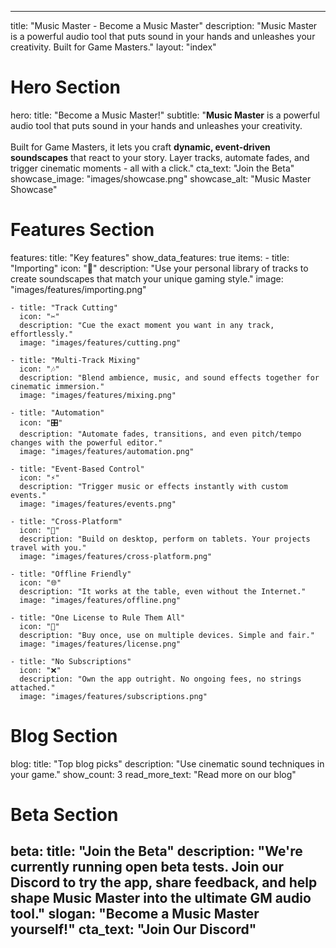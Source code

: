 ﻿---
title: "Music Master - Become a Music Master"
description: "Music Master is a powerful audio tool that puts sound in your hands and unleashes your creativity. Built for Game Masters."
layout: "index"

# Hero Section
hero:
  title: "Become a Music Master!"
  subtitle: "**Music Master** is a powerful audio tool that puts sound in your hands and unleashes your creativity.<br/><br/>Built for Game Masters, it lets you craft **dynamic, event-driven soundscapes** that react to your story. Layer tracks, automate fades, and trigger cinematic moments - all with a click."
  cta_text: "Join the Beta"  
  showcase_image: "images/showcase.png"
  showcase_alt: "Music Master Showcase"

# Features Section
features:
  title: "Key features"
  show_data_features: true
  items:
    - title: "Importing"
      icon: "📁"
      description: "Use your personal library of tracks to create soundscapes that match your unique gaming style."
      image: "images/features/importing.png"
    
    - title: "Track Cutting"
      icon: "✂️"
      description: "Cue the exact moment you want in any track, effortlessly."
      image: "images/features/cutting.png"
    
    - title: "Multi-Track Mixing"
      icon: "🎶"
      description: "Blend ambience, music, and sound effects together for cinematic immersion."
      image: "images/features/mixing.png"
    
    - title: "Automation"
      icon: "🎛️"
      description: "Automate fades, transitions, and even pitch/tempo changes with the powerful editor."
      image: "images/features/automation.png"
    
    - title: "Event-Based Control"
      icon: "⚡"
      description: "Trigger music or effects instantly with custom events."
      image: "images/features/events.png"
    
    - title: "Cross-Platform"
      icon: "📱"
      description: "Build on desktop, perform on tablets. Your projects travel with you."
      image: "images/features/cross-platform.png"
    
    - title: "Offline Friendly"
      icon: "🌐"
      description: "It works at the table, even without the Internet."
      image: "images/features/offline.png"
    
    - title: "One License to Rule Them All"
      icon: "💍"
      description: "Buy once, use on multiple devices. Simple and fair."
      image: "images/features/license.png"
    
    - title: "No Subscriptions"
      icon: "❌"
      description: "Own the app outright. No ongoing fees, no strings attached."
      image: "images/features/subscriptions.png"

# Blog Section
blog:
  title: "Top blog picks"
  description: "Use cinematic sound techniques in your game."
  show_count: 3
  read_more_text: "Read more on our blog"

# Beta Section
beta:
  title: "Join the Beta"
  description: "We're currently running open beta tests. Join our Discord to try the app, share feedback, and help shape Music Master into the ultimate GM audio tool."
  slogan: "Become a Music Master yourself!"
  cta_text: "Join Our Discord"  
------